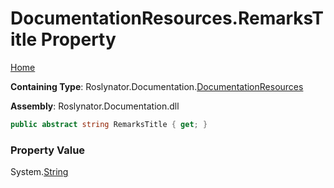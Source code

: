 <a name="_top"></a>

# DocumentationResources\.RemarksTitle Property

[Home](../../../../README.md#_top)

**Containing Type**: Roslynator\.Documentation\.[DocumentationResources](../README.md#_top)

**Assembly**: Roslynator\.Documentation\.dll

```csharp
public abstract string RemarksTitle { get; }
```

### Property Value

System\.[String](https://docs.microsoft.com/en-us/dotnet/api/system.string)


